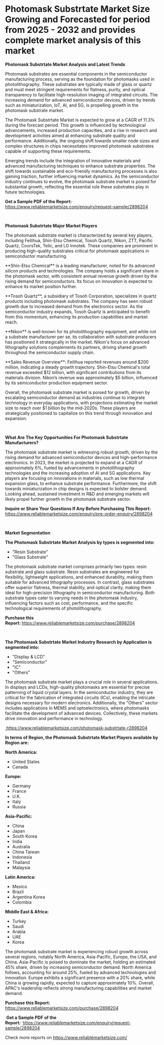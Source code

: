 <p><h1>Photomask Substrtate Market Size Growing and Forecasted for period from 2025 - 2032 and provides complete market analysis of this market</h1></p><p><strong>Photomask Substrtate Market Analysis and Latest Trends</strong></p>
<p><p>Photomask substrates are essential components in the semiconductor manufacturing process, serving as the foundation for photomasks used in photolithography. These substrates are typically made of glass or quartz and must meet stringent requirements for flatness, purity, and optical transparency to facilitate high-resolution imaging of integrated circuits. The increasing demand for advanced semiconductor devices, driven by trends such as miniaturization, IoT, AI, and 5G, is propelling growth in the photomask substrate market.</p><p>The Photomask Substrtate Market is expected to grow at a CAGR of 11.3% during the forecast period. This growth is influenced by technological advancements, increased production capacities, and a rise in research and development activities aimed at enhancing substrate quality and performance. Additionally, the ongoing shift towards smaller node sizes and complex structures in chips necessitates improved photomask substrates capable of supporting these requirements.</p><p>Emerging trends include the integration of innovative materials and advanced manufacturing techniques to enhance substrate properties. The shift towards sustainable and eco-friendly manufacturing processes is also gaining traction, further influencing market dynamics. As the semiconductor industry continues to evolve, the photomask substrate market is poised for substantial growth, reflecting the essential role these substrates play in future technologies.</p></p>
<p><strong>Get a Sample PDF of the Report:&nbsp;</strong> <a href="https://www.reliablemarketsize.com/enquiry/request-sample/2898204?utm_campaign=3431&utm_medium=2&utm_source=Github&utm_content=ia&utm_term=15032025&utm_id=photomask-substrtate">https://www.reliablemarketsize.com/enquiry/request-sample/2898204</a></p>
<p>&nbsp;</p>
<p><strong>Photomask Substrtate Major Market Players</strong></p>
<p><p>The photomask substrate market is characterized by several key players, including Feilihua, Shin-Etsu Chemical, Tosoh Quartz, Nikon, ZTT, Pacific Quartz, CoorsTek, Telic, and LG Innotek. These companies are prominent in producing high-quality substrates critical for photomask applications in semiconductor manufacturing.</p><p>**Shin-Etsu Chemical** is a leading manufacturer, noted for its advanced silicon products and technologies. The company holds a significant share in the photomask sector, with consistent annual revenue growth driven by the rising demand for semiconductors. Its focus on innovation is expected to enhance its market position further.</p><p>**Tosoh Quartz**, a subsidiary of Tosoh Corporation, specializes in quartz products including photomask substrates. The company has seen robust growth due to increased demand from the electronics sector. As the semiconductor industry expands, Tosoh Quartz is anticipated to benefit from this momentum, enhancing its production capabilities and market reach.</p><p>**Nikon** is well-known for its photolithography equipment, and while not a substrate manufacturer per se, its collaboration with substrate producers has positioned it strategically in the market. Nikon's focus on advanced lithography solutions complements its partners, driving shared growth throughout the semiconductor supply chain.</p><p>**Sales Revenue Overview**: Feilihua reported revenues around $200 million, indicating a steady growth trajectory. Shin-Etsu Chemical's total revenue exceeded $12 billion, with significant contributions from its materials division. Nikon’s revenue was approximately $5 billion, influenced by its semiconductor production equipment sector.</p><p>Overall, the photomask substrate market is poised for growth, driven by escalating semiconductor demand as industries continue to integrate technology in everyday applications, with projections estimating the market size to reach over $1 billion by the mid-2020s. These players are strategically positioned to capitalize on this trend through innovation and expansion.</p></p>
<p>&nbsp;</p>
<p><strong>What Are The Key Opportunities For Photomask Substrtate Manufacturers?</strong></p>
<p><p>The photomask substrate market is witnessing robust growth, driven by the rising demand for advanced semiconductor devices and high-performance electronics. In 2023, the market is projected to expand at a CAGR of approximately 6%, fueled by advancements in photolithography technologies and the increasing adoption of AI and 5G applications. Key players are focusing on innovations in materials, such as low thermal expansion glass, to enhance substrate performance. Furthermore, the shift towards miniaturization in chip designs is expected to bolster demand. Looking ahead, sustained investment in R&D and emerging markets will likely propel further growth in the photomask substrate sector.</p></p>
<p><strong>Inquire or Share Your Questions If Any Before Purchasing This Report:</strong> <a href="https://www.reliablemarketsize.com/enquiry/pre-order-enquiry/2898204?utm_campaign=3431&utm_medium=2&utm_source=Github&utm_content=ia&utm_term=15032025&utm_id=photomask-substrtate">https://www.reliablemarketsize.com/enquiry/pre-order-enquiry/2898204</a></p>
<p>&nbsp;</p>
<p><strong>Market Segmentation</strong></p>
<p><strong>The Photomask Substrtate Market Analysis by types is segmented into:</strong></p>
<p><ul><li>"Resin Substrate"</li><li>"Glass Substrate"</li></ul></p>
<p><p>The photomask substrate market comprises primarily two types: resin substrate and glass substrate. Resin substrates are engineered for flexibility, lightweight applications, and enhanced durability, making them suitable for advanced lithography processes. In contrast, glass substrates offer superior flatness, thermal stability, and optical clarity, making them ideal for high-precision lithography in semiconductor manufacturing. Both substrate types cater to varying needs in the photomask industry, influencing factors such as cost, performance, and the specific technological requirements of photolithography.</p></p>
<p><strong>Purchase this Report:&nbsp;</strong><a href="https://www.reliablemarketsize.com/purchase/2898204?utm_campaign=3431&utm_medium=2&utm_source=Github&utm_content=ia&utm_term=15032025&utm_id=photomask-substrtate">https://www.reliablemarketsize.com/purchase/2898204</a></p>
<p>&nbsp;</p>
<p><strong>The Photomask Substrtate Market Industry Research by Application is segmented into:</strong></p>
<p><ul><li>"Display & LCD"</li><li>"Semiconductor"</li><li>"IC"</li><li>"Others"</li></ul></p>
<p><p>The photomask substrate market plays a crucial role in several applications. In displays and LCDs, high-quality photomasks are essential for precise patterning of liquid crystal layers. In the semiconductor industry, they are critical for the fabrication of integrated circuits (ICs), enabling the intricate designs necessary for modern electronics. Additionally, the "Others" sector includes applications in MEMS and optoelectronics, where photomasks facilitate the development of advanced devices. Collectively, these markets drive innovation and performance in technology.</p></p>
<p><a href="https://www.reliablemarketsize.com/photomask-substrtate-r2898204?utm_campaign=3431&utm_medium=2&utm_source=Github&utm_content=ia&utm_term=15032025&utm_id=photomask-substrtate">&nbsp;https://www.reliablemarketsize.com/photomask-substrtate-r2898204</a></p>
<p><strong>In terms of Region, the Photomask Substrtate Market Players available by Region are:</strong></p>
<p>
    <p> <strong> North America: </strong>
        <ul>
            <li>United States</li>
            <li>Canada</li>
        </ul>
        </p> 
    <p> <strong> Europe: </strong>
        <ul>
            <li>Germany</li>
            <li>France</li>
            <li>U.K.</li>
            <li>Italy</li>
            <li>Russia</li>
        </ul>
        </p> 
    <p> <strong> Asia-Pacific: </strong>
        <ul>
            <li>China</li>
            <li>Japan</li>
            <li>South Korea</li>
            <li>India</li>
            <li>Australia</li>
            <li>China Taiwan</li>
            <li>Indonesia</li>
            <li>Thailand</li>
            <li>Malaysia</li>
        </ul>
        </p> 
    <p> <strong> Latin America: </strong>
        <ul>
            <li>Mexico</li>
            <li>Brazil</li>
            <li>Argentina Korea</li>
            <li>Colombia</li>
        </ul>
        </p> 
    <p> <strong> Middle East & Africa: </strong>
        <ul>
            <li>Turkey</li>
            <li>Saudi</li>
            <li>Arabia</li>
            <li>UAE</li>
            <li>Korea</li>
        </ul>
    </p>
    </p>
<p><p>The photomask substrate market is experiencing robust growth across several regions, notably North America, Asia-Pacific, Europe, the USA, and China. Asia-Pacific is poised to dominate the market, holding an estimated 45% share, driven by increasing semiconductor demand. North America follows, accounting for around 25%, fueled by advanced technologies and innovation. Europe exhibits a significant presence with a 20% share, while China is growing rapidly, expected to capture approximately 10%. Overall, APAC's leadership reflects strong manufacturing capabilities and market demand.</p></p>
<p><strong>Purchase this Report: </strong><a href="https://www.reliablemarketsize.com/purchase/2898204?utm_campaign=3431&utm_medium=2&utm_source=Github&utm_content=ia&utm_term=15032025&utm_id=photomask-substrtate">https://www.reliablemarketsize.com/purchase/2898204</a></p>
<p>&nbsp;<strong>Get a Sample PDF of the Report:&nbsp;&nbsp;</strong><a href="https://www.reliablemarketsize.com/enquiry/request-sample/2898204?utm_campaign=3431&utm_medium=2&utm_source=Github&utm_content=ia&utm_term=15032025&utm_id=photomask-substrtate">https://www.reliablemarketsize.com/enquiry/request-sample/2898204</a></p>
<p><strong></strong></p>
<p>Check more reports on <a href="https://www.reliablemarketsize.com/?utm_campaign=3431&utm_medium=2&utm_source=Github&utm_content=ia&utm_term=15032025&utm_id=photomask-substrtate">https://www.reliablemarketsize.com/</a></p>